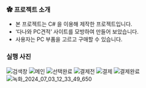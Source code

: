 ### ✿ 프로젝트 소개

- 본 프로젝트는 C# 을 이용해 제작한 프로젝트입니다.
- ‘다나와 PC견적’ 사이트를 모방하여 만들어 보았습니다.
- 사용자는 PC 부품을 고르고 구매할 수 있습니다.

### 실행 사진
![검색창](https://github.com/cjfghksals/hamster_detector_v3/assets/95117186/35b93534-72e5-4c40-8c0b-9f74fd28dcd7)
![메인](https://github.com/cjfghksals/hamster_detector_v3/assets/95117186/58686a89-1dbb-467c-b764-def42dc22831)
![선택완료](https://github.com/cjfghksals/hamster_detector_v3/assets/95117186/f578f280-bf2a-4909-b751-455bb3ab795c)
![결제전](https://github.com/cjfghksals/hamster_detector_v3/assets/95117186/ada8733f-4045-412e-85ca-5b2371a92843)
![결제](https://github.com/cjfghksals/hamster_detector_v3/assets/95117186/fc0bc443-4c86-4a12-9426-135e13ab1c55)
![결제완료](https://github.com/cjfghksals/hamster_detector_v3/assets/95117186/30103d24-dbf3-456a-8cd1-5eaf239827b2)
![녹화_2024_07_03_12_33_49_650](https://github.com/cjfghksals/hamster_detector_v3/assets/95117186/40a3b008-7cd1-47d9-b972-29b5138178f2)
